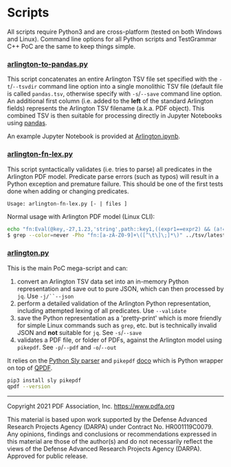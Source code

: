 # Scripts

All scripts require Python3 and are cross-platform (tested on both Windows and Linux). Command line options for all Python scripts and TestGrammar C++ PoC are the same to keep things simple.

### [arlington-to-pandas.py](arlington-to-pandas.py)

This script concatenates an entire Arlington TSV file set specified with the `-t`/`--tsvdir` command line option into a single monolithic TSV file (default file is called `pandas.tsv`, otherwise specify with `-s`/`--save` command line option. An additional first column (i.e. added to the **left** of the standard Arlington fields) represents the Arlington TSV filename (a.k.a. PDF object). This combined TSV is then suitable for processing directly in Jupyter Notebooks using [pandas](https://pandas.pydata.org/).

An example Jupyter Notebook is provided at [Arlington.ipynb](Arlington.ipynb).

###  [arlington-fn-lex.py](arlington-fn-lex.py)

This script syntactically validates (i.e. tries to parse) all predicates in the Arlington PDF model. Predicate parse errors (such as typos) will result in a Python exception and premature failure. This should be one of the first tests done when adding or changing predicates.

```
Usage: arlington-fn-lex.py [- | files ]
```

Normal usage with Arlington PDF model (Linux CLI):

```bash
echo "fn:Eval(@key,-27,1.23,'string',path::key1,((expr1==expr2) && (a!=b)" || (4>3))) | python3 arlington-fn-lex.py
$ grep --color=never -Pho "fn:[a-zA-Z0-9]+\([^\t\]\;]*\)" ../tsv/latest/*.tsv | sort | uniq | python3 arlington-fn-lex.py
```

### [arlington.py](arlington.py)

This is the main PoC mega-script and can:

1. convert an Arlington TSV data set into an in-memory Python representation and save out to pure JSON, which can then processed by `jq`. Use `-j/``--json`
1. perform a detailed validation of the Arlington Python representation, including attempted lexing of all predicates. Use `--validate`
1. save the Python representation as a 'pretty-print' which is more friendly for simple Linux commands such as `grep`, etc. but is technically invalid JSON and **not** suitable for `jq`. See `-s`/`--save`
1. validates a PDF file, or folder of PDFs, against the Arlington model using `pikepdf`. See `-p`/`--pdf` and `-o`/`--out`

It relies on the [Python Sly parser](https://sly.readthedocs.io/en/latest/) and `pikepdf` [doco](pikepdf.readthedocs.io/) which is Python wrapper on top of [QPDF](https://github.com/qpdf/qpdf).

```bash
pip3 install sly pikepdf
qpdf --version
```

---

Copyright 2021 PDF Association, Inc. https://www.pdfa.org

This material is based upon work supported by the Defense Advanced Research Projects Agency (DARPA) under Contract No. HR001119C0079. Any opinions, findings and conclusions or recommendations expressed in this material are those of the author(s) and do not necessarily reflect the views of the Defense Advanced Research Projects Agency (DARPA). Approved for public release.
